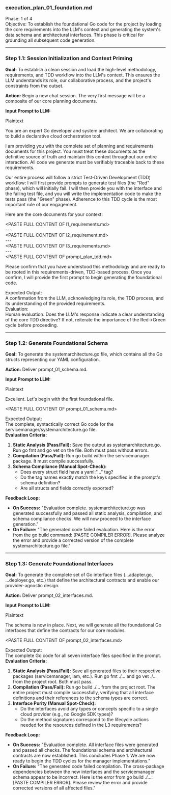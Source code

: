### **execution_plan_01_foundation.md**

Phase: 1 of 4  
Objective: To establish the foundational Go code for the project by loading the core requirements into the LLM's context and generating the system's data schema and architectural interfaces. This phase is critical for grounding all subsequent code generation.

---

### **Step 1.1: Session Initialization and Context Priming**

**Goal:** To establish a clean session and load the high-level methodology, requirements, and TDD workflow into the LLM's context. This ensures the LLM understands its role, our collaborative process, and the project's constraints from the outset.

**Action:** Begin a new chat session. The very first message will be a composite of our core planning documents.

**Input Prompt to LLM:**

Plaintext

You are an expert Go developer and system architect. We are collaborating to build a declarative cloud orchestration tool.

I am providing you with the complete set of planning and requirements documents for this project. You must treat these documents as the definitive source of truth and maintain this context throughout our entire interaction. All code we generate must be verifiably traceable back to these requirements.

Our entire process will follow a strict Test-Driven Development (TDD) workflow: I will first provide prompts to generate test files (the "Red" phase), which will initially fail. I will then provide you with the interface and the failing test file, and you will write the implementation code to make the tests pass (the "Green" phase). Adherence to this TDD cycle is the most important rule of our engagement.

Here are the core documents for your context:

\<PASTE FULL CONTENT OF l1\_requirements.md\>  
\---  
\<PASTE FULL CONTENT OF l2\_requirement.md\>  
\---  
\<PASTE FULL CONTENT OF l3\_requirements.md\>  
\---  
\<PASTE FULL CONTENT OF prompt\_plan\_tdd.md\>

Please confirm that you have understood this methodology and are ready to be rooted in this requirements-driven, TDD-based process. Once you confirm, I will provide the first prompt to begin generating the foundational code.

Expected Output:  
A confirmation from the LLM, acknowledging its role, the TDD process, and its understanding of the provided requirements.  
Evaluation:  
Human evaluation. Does the LLM's response indicate a clear understanding of the core TDD directive? If not, reiterate the importance of the Red-\>Green cycle before proceeding.

---

### **Step 1.2: Generate Foundational Schema**

**Goal:** To generate the systemarchitecture.go file, which contains all the Go structs representing our YAML configuration.

**Action:** Deliver prompt\_01\_schema.md.

**Input Prompt to LLM:**

Plaintext

Excellent. Let's begin with the first foundational file.

\<PASTE FULL CONTENT OF prompt\_01\_schema.md\>

Expected Output:  
The complete, syntactically correct Go code for the servicemanager/systemarchitecture.go file.  
**Evaluation Criteria:**

1. **Static Analysis (Pass/Fail):** Save the output as systemarchitecture.go. Run go fmt and go vet on the file. Both must pass without errors.
2. **Compilation (Pass/Fail):** Run go build within the servicemanager package. It must compile successfully.
3. **Schema Compliance (Manual Spot-Check):**
    * Does every struct field have a yaml:"..." tag?
    * Do the tag names exactly match the keys specified in the prompt's schema definition?
    * Are all structs and fields correctly exported?

**Feedback Loop:**

* **On Success:** "Evaluation complete. systemarchitecture.go was generated successfully and passed all static analysis, compilation, and schema compliance checks. We will now proceed to the interface generation."
* **On Failure:** "The generated code failed evaluation. Here is the error from the go build command: \[PASTE COMPILER ERROR\]. Please analyze the error and provide a corrected version of the complete systemarchitecture.go file."

---

### **Step 1.3: Generate Foundational Interfaces**

**Goal:** To generate the complete set of Go interface files (...adapter.go, ...deployer.go, etc.) that define the architectural contracts and enable our provider-agnostic design.

**Action:** Deliver prompt\_02\_interfaces.md.

**Input Prompt to LLM:**

Plaintext

The schema is now in place. Next, we will generate all the foundational Go interfaces that define the contracts for our core modules.

\<PASTE FULL CONTENT OF prompt\_02\_interfaces.md\>

Expected Output:  
The complete Go code for all seven interface files specified in the prompt.  
**Evaluation Criteria:**

1. **Static Analysis (Pass/Fail):** Save all generated files to their respective packages (servicemanager, iam, etc.). Run go fmt ./... and go vet ./... from the project root. Both must pass.
2. **Compilation (Pass/Fail):** Run go build ./... from the project root. The entire project must compile successfully, verifying that all interface definitions and their references to the schema types are correct.
3. **Interface Purity (Manual Spot-Check):**
    * Do the interfaces avoid any types or concepts specific to a single cloud provider (e.g., no Google SDK types)?
    * Do the method signatures correspond to the lifecycle actions needed for the resources defined in the L3 requirements?

**Feedback Loop:**

* **On Success:** "Evaluation complete. All interface files were generated and passed all checks. The foundational schema and architectural contracts are now established. This concludes Phase 1\. We are now ready to begin the TDD cycles for the manager implementations."
* **On Failure:** "The generated code failed compilation. The cross-package dependencies between the new interfaces and the servicemanager schema appear to be incorrect. Here is the error from go build ./...: \[PASTE COMPILER ERROR\]. Please review the error and provide corrected versions of all affected files."